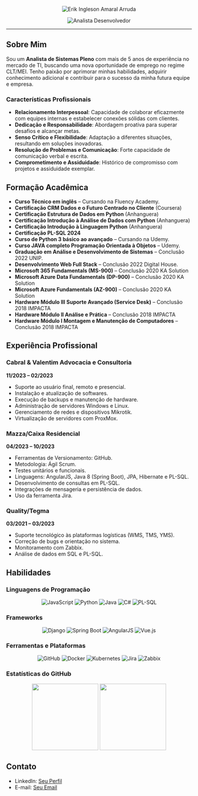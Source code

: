 <p align="center">
  <img align="center" src="/assets/erik-arruda.png" alt="Erik Ingleson Amaral Arruda" />
</p>

<p align="center">
  <img align="center" src="https://readme-typing-svg.demolab.com?font=Red+Hat+Display&weight=700&size=24&pause=2000&color=0153FF&background=FFE2E200&center=true&random=false&width=550&lines=AnAnalista+de+Desenvolvedor+Pleno" alt="Analista Desenvolvedor" />
</p>

---

## Sobre Mim

Sou um **Analista de Sistemas Pleno** com mais de 5 anos de experiência no mercado de TI, buscando uma nova oportunidade de emprego no regime CLT/MEI. Tenho paixão por aprimorar minhas habilidades, adquirir conhecimento adicional e contribuir para o sucesso da minha futura equipe e empresa.

### Características Profissionais

- **Relacionamento Interpessoal**: Capacidade de colaborar eficazmente com equipes internas e estabelecer conexões sólidas com clientes.
- **Dedicação e Responsabilidade**: Abordagem proativa para superar desafios e alcançar metas.
- **Senso Crítico e Flexibilidade**: Adaptação a diferentes situações, resultando em soluções inovadoras.
- **Resolução de Problemas e Comunicação**: Forte capacidade de comunicação verbal e escrita.
- **Comprometimento e Assiduidade**: Histórico de compromisso com projetos e assiduidade exemplar.

## Formação Acadêmica

- **Curso Técnico em inglês** – Cursando na Fluency Academy.
- **Certificação CRM Dados e o Futuro Centrado no Cliente** (Coursera)
- **Certificação Estrutura de Dados em Python** (Anhanguera)
- **Certificação Introdução à Análise de Dados com Python** (Anhanguera)
- **Certificação Introdução à Linguagem Python** (Anhanguera)
- **Certificação PL-SQL 2024**
- **Curso de Python 3 básico ao avançado** – Cursando na Udemy.
- **Curso JAVA completo Programação Orientada à Objetos** – Udemy.
- **Graduação em Análise e Desenvolvimento de Sistemas** – Conclusão 2022 UNIP.
- **Desenvolvimento Web Full Stack** – Conclusão 2022 Digital House.
- **Microsoft 365 Fundamentals (MS-900)** – Conclusão 2020 KA Solution
- **Microsoft Azure Data Fundamentals (DP-900)** – Conclusão 2020 KA Solution
- **Microsoft Azure Fundamentals (AZ-900)** – Conclusão 2020 KA Solution
- **Hardware Módulo III Suporte Avançado (Service Desk)** – Conclusão 2018 IMPACTA
- **Hardware Módulo II Análise e Prática** – Conclusão 2018 IMPACTA
- **Hardware Módulo I Montagem e Manutenção de Computadores** – Conclusão 2018 IMPACTA

## Experiência Profissional

### Cabral & Valentim Advocacia e Consultoria
**11/2023 – 02/2023**

- Suporte ao usuário final, remoto e presencial.
- Instalação e atualização de softwares.
- Execução de backups e manutenção de hardware.
- Administração de servidores Windows e Linux.
- Gerenciamento de redes e dispositivos Mikrotik.
- Virtualização de servidores com ProxMox.

### Mazza/Caixa Residencial
**04/2023 – 10/2023**

- Ferramentas de Versionamento: GitHub.
- Metodologia: Ágil Scrum.
- Testes unitários e funcionais.
- Linguagens: AngularJS, Java 8 (Spring Boot), JPA, Hibernate e PL-SQL.
- Desenvolvimento de consultas em PL-SQL.
- Integrações de mensageria e persistência de dados.
- Uso da ferramenta Jira.

### Quality/Tegma
**03/2021 – 03/2023**

- Suporte tecnológico às plataformas logísticas (WMS, TMS, YMS).
- Correção de bugs e orientação no sistema.
- Monitoramento com Zabbix.
- Análise de dados em SQL e PL-SQL.

## Habilidades

### Linguagens de Programação

<p align="center">
  <img alt="JavaScript" src="https://img.shields.io/badge/JavaScript-F7DF1E?style=for-the-badge&logo=javascript&logoColor=black">
  <img alt="Python" src="https://img.shields.io/badge/python-3670A0?style=for-the-badge&logo=python&logoColor=white">
  <img alt="Java" src="https://img.shields.io/badge/java-%23ED8B00.svg?style=for-the-badge&logo=openjdk&logoColor=white">
  <img alt="C#" src="https://img.shields.io/badge/c%23-239120?style=for-the-badge&logo=c-sharp&logoColor=white">
  <img alt="PL-SQL" src="https://img.shields.io/badge/PL--SQL-FFFFFF?style=for-the-badge&logo=oracle&logoColor=black">
</p>

### Frameworks

<p align="center">
  <img alt="Django" src="https://img.shields.io/badge/django-%23092E20.svg?style=for-the-badge&logo=django&logoColor=white">
  <img alt="Spring Boot" src="https://img.shields.io/badge/spring%20boot-6DB33F?style=for-the-badge&logo=spring%20boot&logoColor=white">
  <img alt="AngularJS" src="https://img.shields.io/badge/angularjs-%23E23237.svg?style=for-the-badge&logo=angularjs&logoColor=white">
  <img alt="Vue.js" src="https://img.shields.io/badge/Vue.js-35495E?style=for-the-badge&logo=vue.js&logoColor=4FC08D">
</p>

### Ferramentas e Plataformas

<p align="center">
  <img alt="GitHub" src="https://img.shields.io/badge/github-%23121011.svg?style=for-the-badge&logo=github&logoColor=white">
  <img alt="Docker" src="https://img.shields.io/badge/docker-%230db7ed.svg?style=for-the-badge&logo=docker&logoColor=white">
  <img alt="Kubernetes" src="https://img.shields.io/badge/kubernetes-%23326ce5.svg?style=for-the-badge&logo=kubernetes&logoColor=white">
  <img alt="Jira" src="https://img.shields.io/badge/jira-%230A0FFF.svg?style=for-the-badge&logo=jira&logoColor=white">
  <img alt="Zabbix" src="https://img.shields.io/badge/zabbix-%23CC0000.svg?style=for-the-badge&logo=zabbix&logoColor=white">
</p>

### Estatísticas do GitHub

<p align="center">
  <img height="180cm" src="https://github-readme-stats.vercel.app/api?username=erikarruda&include_all_commits=true&show_icons=true&count_private=true&role=OWNER,ORGANIZATION_MEMBER,COLLABORATOR&include_orgs=true">
  <img height="180em" src="https://github-readme-stats.vercel.app/api/top-langs/?username=erikarruda&langs_count=4&count_private=true"/>
</p>

## Contato

- LinkedIn: [Seu Perfil](https://www.linkedin.com/in/erikarruda)
- E-mail: [Seu Email](mailto:seuemail@example.com)
